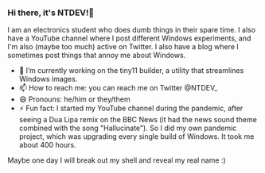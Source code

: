 ### Hi there, it's NTDEV!👋
I am an electronics student who does dumb things in their spare time. I also have a YouTube channel where I post different Windows experiments, and I'm also (maybe too much) active on Twitter. I also have a blog where I sometimes post things that annoy me about Windows.

- 🔭 I’m currently working on the tiny11 builder, a utility that streamlines Windows images.
- 📫 How to reach me: you can reach me on Twitter @NTDEV_
- 😄 Pronouns: he/him or they/them
- ⚡ Fun fact: I started my YouTube channel during the pandemic, after seeing a Dua Lipa remix on the BBC News (it had the news sound theme combined with the song "Hallucinate"). So I did my own pandemic project, which was upgrading every single build of Windows. It took me about 400 hours.

Maybe one day I will break out my shell and reveal my real name :)

